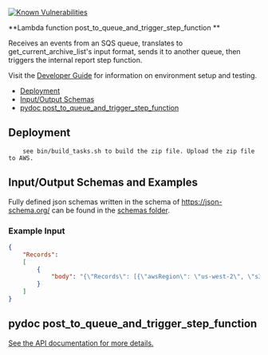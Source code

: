 [![Known Vulnerabilities](https://snyk.io/test/github/nasa/cumulus-orca/badge.svg?targetFile=tasks/post_to_queue_and_trigger_step_function/requirements.txt)](https://snyk.io/test/github/nasa/cumulus-orca?targetFile=tasks/post_to_queue_and_trigger_step_function/requirements.txt)

**Lambda function post_to_queue_and_trigger_step_function **

Receives an events from an SQS queue, translates to get_current_archive_list's input format,
sends it to another queue, then triggers the internal report step function.

Visit the [Developer Guide](https://nasa.github.io/cumulus-orca/docs/developer/development-guide/code/contrib-code-intro) for information on environment setup and testing.

- [Deployment](#deployment)
- [Input/Output Schemas](#input-output-schemas)
- [pydoc post_to_queue_and_trigger_step_function](#pydoc)

<a name="deployment"></a>
## Deployment
```
    see bin/build_tasks.sh to build the zip file. Upload the zip file to AWS.
```

<a name="input-output-schemas"></a>
## Input/Output Schemas and Examples
Fully defined json schemas written in the schema of https://json-schema.org/ can be found in the [schemas folder](schemas).

### Example Input
```json
{
    "Records": 
    [
        {
            "body": "{\"Records\": [{\"awsRegion\": \"us-west-2\", \"s3\": {\"bucket\": {\"name\": \"PREFIX-orca-reports\"}, \"object\": {\"key\": \"PREFIX-orca-primary/PREFIX-orca-primary-inventory-report/2022-02-13T00-00Z/manifest.json\"}}}]}"
        }
    ]
}
```

<a name="pydoc"></a>
## pydoc post_to_queue_and_trigger_step_function
[See the API documentation for more details.](API.md)